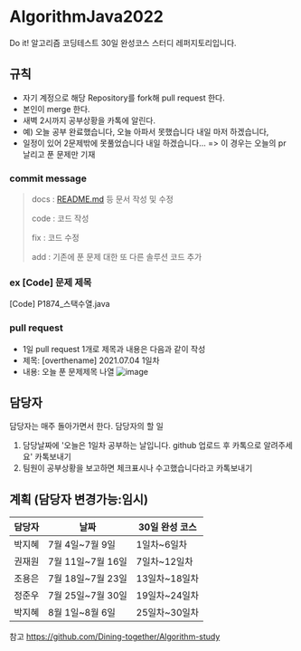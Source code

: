 # AlgorithmJava2022
Do it! 알고리즘 코딩테스트 30일 완성코스 스터디 레퍼지토리입니다.


## 규칙
- 자기 계정으로 해당 Repository를 fork해 pull request 한다.
- 본인이 merge 한다.
- 새벽 2시까지 공부상황을 카톡에 알린다.
- 예) 오늘 공부 완료했습니다, 오늘 아파서 못했습니다 내일 마저 하겠습니다, 
- 일정이 있어 2문제밖에 못풀었습니다 내일 하겠습니다... => 이 경우는 오늘의 pr 날리고 푼 문제만 기재


### commit message

> docs : [README.md](http://readme.md/) 등 문서 작성 및 수정
>
> code : 코드 작성
>
> fix : 코드 수정
>
> add : 기존에 푼 문제 대한 또 다른 솔루션 코드 추가

### ex [Code] 문제 제목

[Code] P1874_스택수열.java

### pull request

- 1일 pull request 1개로 제목과 내용은 다음과 같이 작성
- 제목: [overthename] 2021.07.04 1일차
- 내용: 오늘 푼 문제제목 나열
![image](https://user-images.githubusercontent.com/80188940/177370819-aff9bf8a-5a5e-4257-bb83-ae8d711ca8e1.png)


## 담당자

담당자는 매주 돌아가면서 한다.
담당자의 할 일

1. 담당날짜에 '오늘은 1일차 공부하는 날입니다. github 업로드 후 카톡으로 알려주세요' 카톡보내기
2. 팀원이 공부상황을 보고하면 체크표시나 수고했습니다라고 카톡보내기


## 계획 (담당자 변경가능:임시)

| 담당자 | 날짜                | 30일 완성 코스                                       |
| ------ | ------------------- | --------------------------------------------------- |
| 박지혜 | 7월 4일~7월 9일     | 1일차~6일차                                          |
| 권재원 | 7월 11일~7월 16일   |  7일차~12일차                                        |
| 조용은 | 7월 18일~7월 23일   |  13일차~18일차                                       |
| 정준우 | 7월 25일~7월 30일   |  19일차~24일차                                       |
| 박지혜 | 8월 1일~8월 6일     | 25일차~30일차                                        |







참고 https://github.com/Dining-together/Algorithm-study

